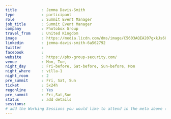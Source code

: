 ```yaml
---
title           : Jemma Davis-Smith
type            : participant
role            : Summit Event Manager
job_title       : Summit Event Manager
company         : Photobox Group
travel_from     : United Kingdom
image           : https://media.licdn.com/dms/image/C5603AQEA207gxkJs6Q/profile-displayphoto-shrink_200_200/0?e=1531958400&v=beta&t=Peo2c_4x_lv2f-0TzWzFoUhXX9MXxU1IPB8-V556wLU
linkedin        : jemma-davis-smith-6a562792
twitter         :
facebook        :
website         : https://pbx-group-security.com/
venue           : Mon, Tue,
night_day       : Fri-before, Sat-before, Sun-before, Mon
night_where     : villa-1
night_room      : 2
pre_summit      : Fri, Sat, Sun
ticket          : 5x24h
regonline       : Yes
pre_summit      : Fri,Sat,Sun
status          : add details
sessions:
# add the Working Sessions you would like to attend in the meta above (use the session's title) e.g. sessions (one per line): -Security Playbooks Diagrams -Hackathon Daily Sessions
---
```


<!-- put more details about participant here -->

